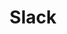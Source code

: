 ---
title: Slack
icon: fab fa-slack-hash
position: 1
parameters:
  - name:
    content:
content_markdown: |-
  ![Inapptics + Slack](images/inapptics-slack.png)

  
---